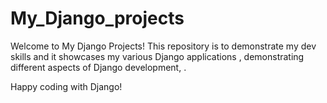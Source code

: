 # My_Django_projects

Welcome to My Django Projects!  This repository is to demonstrate my dev skills  and it showcases my various Django applications , demonstrating different aspects of Django development, . 

Happy coding with Django!
